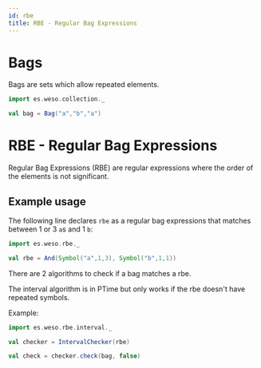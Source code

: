 ```yaml
---
id: rbe
title: RBE - Regular Bag Expressions
---
```


# Bags

Bags are sets which allow repeated elements. 


```scala mdoc
import es.weso.collection._

val bag = Bag("a","b","a")
```


# RBE - Regular Bag Expressions

Regular Bag Expressions (RBE) are regular expressions where the order of the elements is not significant.


## Example usage

The following line declares `rbe` as a regular bag expressions that matches between 1 or 3 `a`s and 1 `b`: 

```scala mdoc
import es.weso.rbe._

val rbe = And(Symbol("a",1,3), Symbol("b",1,1))
```

There are 2 algorithms to check if a bag matches a rbe. 

The interval algorithm is in PTime but only works if the rbe doesn't have repeated symbols. 

Example:

```scala mdoc
import es.weso.rbe.interval._

val checker = IntervalChecker(rbe)

val check = checker.check(bag, false)
```



```

```